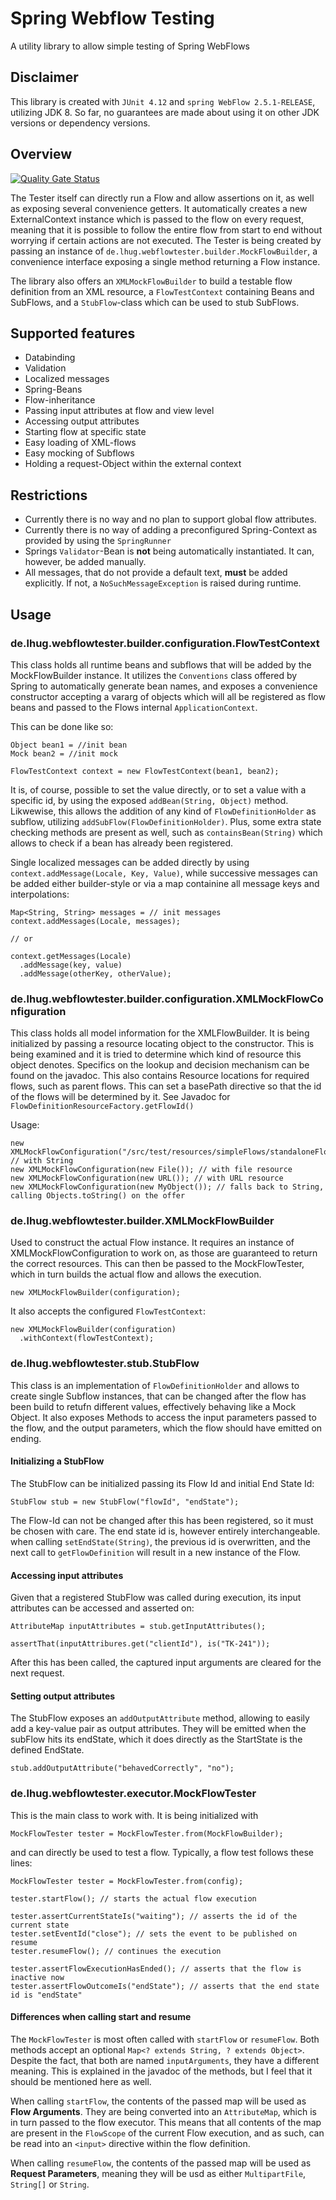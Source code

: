 # Spring Webflow Testing

A utility library to allow simple testing of Spring WebFlows

## Disclaimer

This library is created with `JUnit 4.12` and `spring WebFlow 2.5.1-RELEASE`, utilizing JDK 8. So far, no guarantees are made about using it on other JDK versions or dependency versions.

## Overview

[![Quality Gate Status](https://sonarcloud.io/api/project_badges/measure?project=lhug_spring-webflow-testing&metric=alert_status)](https://sonarcloud.io/dashboard?id=lhug_spring-webflow-testing)

The Tester itself can directly run a Flow and allow assertions on it, as well as exposing several convenience getters.
It automatically creates a new ExternalContext instance which is passed to the flow on every request, meaning that it is possible to follow the entire flow from start to end without worrying if certain actions are not executed.
The Tester is being created by passing an instance of `de.lhug.webflowtester.builder.MockFlowBuilder`, a convenience interface exposing a single method returning a Flow instance.

The library also offers an `XMLMockFlowBuilder` to build a testable flow definition from an XML resource, a `FlowTestContext` containing Beans and SubFlows, and a `StubFlow`-class which can be used to stub SubFlows.

## Supported features

* Databinding
* Validation
* Localized messages
* Spring-Beans
* Flow-inheritance
* Passing input attributes at flow and view level
* Accessing output attributes
* Starting flow at specific state
* Easy loading of XML-flows
* Easy mocking of Subflows
* Holding a request-Object within the external context

## Restrictions

* Currently there is no way and no plan to support global flow attributes.
* Currently there is no way of adding a preconfigured Spring-Context as provided by using the `SpringRunner`
* Springs `Validator`-Bean is **not** being automatically instantiated. It can, however, be added manually.
* All messages, that do not provide a default text, **must** be added explicitly. If not, a `NoSuchMessageException` is raised during runtime.

## Usage

### de.lhug.webflowtester.builder.configuration.FlowTestContext

This class holds all runtime beans and subflows that will be added by the MockFlowBuilder instance. It utilizes the `Conventions` class offered by Spring to automatically generate bean names, and exposes a convenience constructor accepting a vararg of objects which will all be registered as flow beans and passed to the Flows internal `ApplicationContext`.

This can be done like so:

```{java}
Object bean1 = //init bean
Mock bean2 = //init mock

FlowTestContext context = new FlowTestContext(bean1, bean2);
```

It is, of course, possible to set the value directly, or to set a value with a specific id, by using the exposed `addBean(String, Object)` method.  
Likwewise, this allows the addition of any kind of `FlowDefinitionHolder` as subflow, utilizing `addSubFlow(FlowDefinitionHolder)`. Plus, some extra state checking methods are present as well, such as `containsBean(String)` which allows to check if a bean has already been registered.

Single localized messages can be added directly by using `context.addMessage(Locale, Key, Value)`, while successive messages can be added either builder-style or via a map containine all message keys and interpolations:

```{java}
Map<String, String> messages = // init messages
context.addMessages(Locale, messages);

// or

context.getMessages(Locale)
  .addMessage(key, value)
  .addMessage(otherKey, otherValue);
```

### de.lhug.webflowtester.builder.configuration.XMLMockFlowConfiguration

This class holds all model information for the XMLFlowBuilder. It is being initialized by passing a resource locating object to the constructor. This is being examined and it is tried to determine which kind of resource this object denotes.
Specifics on the lookup and decision mechanism can be found on the javadoc.
This also contains Resource locations for required flows, such as parent flows. This can set a basePath directive so that the id of the flows will be determined by it. See Javadoc for `FlowDefinitionResourceFactory.getFlowId()`

Usage:

```{java}
new XMLMockFlowConfiguration("/src/test/resources/simpleFlows/standaloneFlow.xml"); // with String
new XMLMockFlowConfiguration(new File()); // with file resource
new XMLMockFlowConfiguration(new URL()); // with URL resource
new XMLMockFlowConfiguration(new MyObject()); // falls back to String, calling Objects.toString() on the offer
```

### de.lhug.webflowtester.builder.XMLMockFlowBuilder

Used to construct the actual Flow instance. It requires an instance of XMLMockFlowConfiguration to work on, as those are guaranteed to return the correct resources.
This can then be passed to the MockFlowTester, which in turn builds the actual flow and allows the execution.

```{java}
new XMLMockFlowBuilder(configuration);
```

It also accepts the configured `FlowTestContext`:

```{java}
new XMLMockFlowBuilder(configuration)
  .withContext(flowTestContext);
```

### de.lhug.webflowtester.stub.StubFlow

This class is an implementation of `FlowDefinitionHolder` and allows to create single Subflow instances, that can be changed after the flow has been build to retufn different values, effectively behaving like a Mock Object.
It also exposes Methods to access the input parameters passed to the flow, and the output parameters, which the flow should have emitted on ending.

#### Initializing a StubFlow

The StubFlow can be initialized passing its Flow Id and initial End State Id:

```{java}
StubFlow stub = new StubFlow("flowId", "endState");
```

The Flow-Id can not be changed after this has been registered, so it must be chosen with care. The end state id is, however entirely interchangeable. when calling `setEndState(String)`, the previous id is overwritten, and the next call to `getFlowDefinition` will result in a new instance of the Flow.

#### Accessing input attributes

Given that a registered StubFlow was called during execution, its input attributes can be accessed and asserted on:

```{java}
AttributeMap inputAttributes = stub.getInputAttributes();

assertThat(inputAttribures.get("clientId"), is("TK-241"));
```

After this has been called, the captured input arguments are cleared for the next request.

#### Setting output attributes

The StubFlow exposes an `addOutputAttribute` method, allowing to easily add a key-value pair as output attributes. They will be emitted when the subFlow hits its endState, which it does directly as the StartState is the defined EndState.

```{java}
stub.addOutputAttribute("behavedCorrectly", "no");
```

### de.lhug.webflowtester.executor.MockFlowTester

This is the main class to work with. It is being initialized with

```{java}
MockFlowTester tester = MockFlowTester.from(MockFlowBuilder);
```

and can directly be used to test a flow. Typically, a flow test follows these lines:

```{java}
MockFlowTester tester = MockFlowTester.from(config);

tester.startFlow(); // starts the actual flow execution

tester.assertCurrentStateIs("waiting"); // asserts the id of the current state
tester.setEventId("close"); // sets the event to be published on resume
tester.resumeFlow(); // continues the execution

tester.assertFlowExecutionHasEnded(); // asserts that the flow is inactive now
tester.assertFlowOutcomeIs("endState"); // asserts that the end state id is "endState"
```

#### Differences when calling start and resume

The `MockFlowTester` is most often called with `startFlow` or `resumeFlow`. Both methods accept an optional `Map<? extends String, ? extends Object>`.
Despite the fact, that both are named `inputArguments`, they have a different meaning. This is explained in the javadoc of the methods, but I feel that
it should be mentioned here as well.

When calling `startFlow`, the contents of the passed map will be used as **Flow Arguments**. They are being converted into an `AttributeMap`, which is in turn passed to the flow executor.
This means that all contents of the map are present in the `FlowScope` of the current Flow execution, and as such, can be read into an `<input>` directive
within the flow definition.

When calling `resumeFlow`, the contents of the passed map will be used as **Request Parameters**, meaning they will be usd as either `MultipartFile`, `String[]` or `String`.